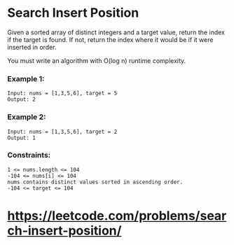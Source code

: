# Search Insert Position

Given a sorted array of distinct integers and a target value, return the index if the target is
found. If not, return the index where it would be if it were inserted in order.

You must write an algorithm with O(log n) runtime complexity.

### Example 1:

    Input: nums = [1,3,5,6], target = 5
    Output: 2

### Example 2:

    Input: nums = [1,3,5,6], target = 2
    Output: 1

### Constraints:


    1 <= nums.length <= 104
    -104 <= nums[i] <= 104
    nums contains distinct values sorted in ascending order.
    -104 <= target <= 104

# https://leetcode.com/problems/search-insert-position/